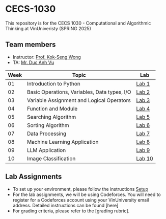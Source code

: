 # CECS-1030
This repository is for the CECS 1030 - Computational and Algorithmic Thinking at VinUniveristy (SPRING 2025)
## Team members
  - Instructor: [Prof. Kok-Seng Wong](https://scholar.google.com/citations?hl=en&user=WQyULhIAAAAJ&view_op=list_works&sortby=pubdate)
  - TA: [Mr. Duc Anh Vu](https://scholar.google.com/citations?hl=en&user=xsCEZGMAAAAJ&view_op=list_works&sortby=pubdate)

| Week | Topic | Lab |
|------|-------|-----|
| 01 | Introduction to Python | [Lab 1](https://github.com/kent252/CECS-1030/blob/main/Lab-01/lab01.ipynb) |
| 02 | Basic Operations, Variables, Data types, I/O | [Lab 2](https://github.com/kent252/CECS-1030/blob/main/Lab-02/lab02.ipynb) |
| 03 | Variable Assignment and Logical Operators | [Lab 3](https://github.com/kent252/CECS-1030/blob/main/Lab-03/lab03.ipynb) |
| 04 | Function and Module | [Lab 4](https://github.com/kent252/CECS-1030/blob/main/Lab-04/functions_and_recursion.ipynb) |
| 05 | Searching Algorithm | [Lab 5](https://github.com/kent252/CECS-1030/blob/main/Lab-05/Lab5.ipynb) |
| 06 | Sorting Algorithm | [Lab 6](https://github.com/kent252/CECS-1030/blob/main/Lab-06/Lab6.ipynb) |
| 07 | Data Processing | [Lab 7](https://github.com/kent252/CECS-1030/blob/main/Lab-07/Lab7_Intro.ipynb) |
| 08 | Machine Learning Application | [Lab 8](https://github.com/kent252/CECS-1030/blob/main/Lab-08/Lab8_github.ipynb) |
| 09 | LLM Application | [Lab 9](https://github.com/kent252/CECS-1030/blob/main/Lab-09/) |
| 10 | Image Classification | [Lab 10](https://github.com/kent252/CECS-1030/blob/main/Lab-10/) |


## Lab Assignments
  - To set up your environment, please follow the instructions [Setup]()
  - For the lab assignments, we will be using Codeforces. You will need to register for a Codeforces account using your VinUniversity email address. Detailed instructions can be found [here]
  - For grading criteria, please refer to the [grading rubric].
